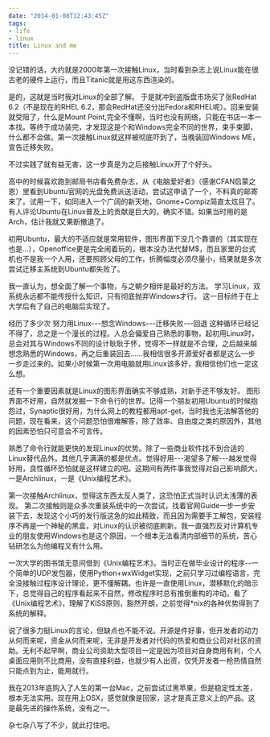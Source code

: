 ```yaml
---
date: "2014-01-08T12:43:45Z"
tags:
- life
- linux
title: Linux and me
---
```


没记错的话，大约就是2000年第一次接触Linux，当时看到杂志上说Linux能在很古老的硬件上运行，而且Titanic就是用这东西渲染的。

是的，这就是当时我对Linux的全部了解。
于是就冲到盗版盘市场买了张RedHat 6.2（不是现在的RHEL 6.2，那会RedHat还没分出Fedora和RHEL呢）。回来安装就受阻了，什么是Mount Point,完全不懂啊，当时也没有网络，只能在书店一本一本找。等终于成功装完，才发现这是个和Windows完全不同的世界，束手束脚，什么都不会做。第一次接触Linux就这样被彻底吓到了，当晚装回Windows ME，宣告迁移失败。

不过实践了就有益无害，这一步真是为之后接触Linux开了个好头。

高中的时候喜欢跑到邮局书店看免费杂志，从《电脑爱好者》（感谢CFAN启蒙之恩）里看到Ubuntu官网的光盘免费派送活动，尝试这申请了一个，不料真的邮寄来了。试用一下，如同进入一个广阔的新天地，Gnome+Compiz简直太炫目了。有人评论Ubuntu在Linux普及上的贡献是巨大的，确实不错。如果当时用的是Arch，估计我就又果断撤退了。

初用Ubuntu，最大的不适应就是常用软件，图形界面下没几个靠谱的（其实现在也是…），Openoffice更是完全闹着玩的，根本没办法代替M$，而且家里的台式机也不是我一个人用，还要照顾父母的工作，折腾幅度必须尽量小，结果就是多次尝试迁移主系统到Ubuntu都失败了。

我一直认为，想全面了解一个事物，与之朝夕相伴是最好的方法。
学习Linux，双系统永远都不能传授什么知识，只有彻底抛弃Windows才行。
这一目标终于在上大学后有了自己的电脑后实现了。

经历了多少次 努力用Linux---想念Windows---迁移失败---回退 这种循环已经记不得了，总之是一个漫长的过程。人总会偏爱自己熟悉的事物，起初用Linux时，总会对其与Windows不同的设计耿耿于怀，觉得不一样就是不合理，之后越来越想念熟悉的Windows，再之后重装回去……我相信很多开源爱好者都是这么一步一步走过来的。如果小时候第一次用电脑就用Linux该多好，我相信他们也一定这么想。

还有一个重要因素就是Linux的图形界面确实不够成熟，对新手还不够友好。
图形界面不好用，自然就发掘一下命令行的世界。记得一个朋友初用Ubuntu的时候抱怨过，Synaptic很好用，为什么网上的教程都用apt-get，当时我也无法解答他的问题，现在看来，这个问题恐怕很难解答，除了效率、自由度之类的原因外，其他的因素恐怕只可意会不可言传。

熟悉了命令行就能更快的发现Linux的优势。除了一些商业软件找不到合适的Linux替代品外，其他几乎满满的都是优点。觉得好用---渴望多了解---越发觉得好用，良性循环恐怕就是这样建立的吧。这期间有两件事我觉得对自己影响颇大，一是Archlinux，一是《Unix编程艺术》。

第一次接触Archlinux，觉得这东西太反人类了，这恐怕正式当时认识太浅薄的表现。
第二次接触则是众多次重装系统中的一次尝试，找着官网Guide一步一步安装下去，发现这个小巧的发行版这急的如此精致，而且因为需要手工解包，安装程序不再是一个神秘的黑盒，对Linux的认识被彻底刷新。我一直强烈反对计算机专业的朋友使用Windows也是这个原因，一个根本无法看清内部细节的系统，苦心钻研怎么为他编程又有什么用。

一次大学的图书馆无意间借到《Unix编程艺术》。当时正在做毕业设计的程序--一个简单的UDP发包器，使用Python+wxWidget实现，之前只学习过编程语言，完全没接触过程序设计理论，更不懂解耦。也许是一直使用Linux，潜移默化的暗示下，总觉得自己的程序看起来不自然，修改程序时总有推倒重构的冲动。看了《Unix编程艺术》，理解了KISS原则，豁然开朗，之前觉得*nix的各种优势得到了系统的解释。

说了很多力挺Linux的言论，但缺点也不能不说。开源是件好事，但开发者的动力从何而来呢，资金从何而来呢，无非是开发者对代码的热爱和商业公司对社区的资助。无利不起早啊，商业公司资助大型项目一定是因为项目对自身商用有利，个人桌面应用则不比商用，没有直接利益，也就少有人出资，仅凭开发者一枪热情自然只能点到为止，能用就行。

我在2013年底购入了人生的第一台Mac，之前尝试过黑苹果，但是稳定性太差，根本无法实用。现在用上OSX，感觉就像是回家，这才是真正意义上的产品。这是最先进的操作系统，没有之一。

杂七杂八写了不少，就此打住吧。
